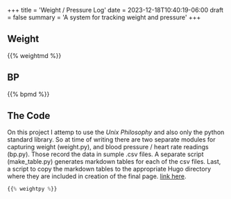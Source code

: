 +++
title = 'Weight / Pressure Log'
date = 2023-12-18T10:40:19-06:00
draft = false
summary = 'A system for tracking weight and pressure' 
+++

## Weight

{{% weightmd %}}

## BP

{{% bpmd %}}


## The Code

On this project I attemp to use the _Unix Philosophy_ and also only the python standard library.  So at time of writing there are two separate modules for capturing weight (weight.py), and blood   pressure / heart rate readings (bp.py).  Those record the data in sumple .csv files.  A separate script (make_table.py) generates markdown tables for each of the csv files.  Last, a script to copy the markdown tables to the appropriate Hugo directory where they are included in creation of the final page.  [link here](http://www.davidgpohl.com/fake).


```python
{{% weightpy %}}
```

 